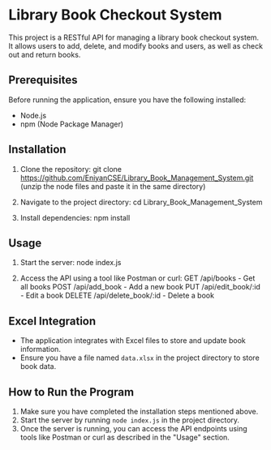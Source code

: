 # Library Book Checkout System

This project is a RESTful API for managing a library book checkout system. It allows users to add, delete, and modify books and users, as well as check out and return books.

## Prerequisites

Before running the application, ensure you have the following installed:

- Node.js
- npm (Node Package Manager)

## Installation

1. Clone the repository:
    git clone https://github.com/EniyanCSE/Library_Book_Management_System.git
    (unzip the node files and paste it in the same directory)

2. Navigate to the project directory:
    cd Library_Book_Management_System

3. Install dependencies:
    npm install

## Usage

1. Start the server:
    node index.js

2. Access the API using a tool like Postman or curl:
    GET /api/books - Get all books
    POST /api/add_book - Add a new book
    PUT /api/edit_book/:id - Edit a book
    DELETE /api/delete_book/:id - Delete a book


## Excel Integration

- The application integrates with Excel files to store and update book information.
- Ensure you have a file named `data.xlsx` in the project directory to store book data.

## How to Run the Program

1. Make sure you have completed the installation steps mentioned above.
2. Start the server by running `node index.js` in the project directory.
3. Once the server is running, you can access the API endpoints using tools like Postman or curl as described in the "Usage" section.
